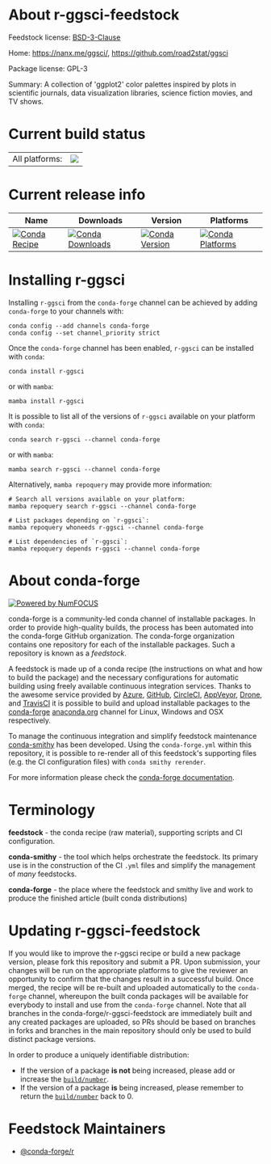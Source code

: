 About r-ggsci-feedstock
=======================

Feedstock license: [BSD-3-Clause](https://github.com/conda-forge/r-ggsci-feedstock/blob/main/LICENSE.txt)

Home: https://nanx.me/ggsci/, https://github.com/road2stat/ggsci

Package license: GPL-3

Summary: A collection of 'ggplot2' color palettes inspired by plots in scientific journals, data visualization libraries, science fiction movies, and TV shows.

Current build status
====================


<table><tr><td>All platforms:</td>
    <td>
      <a href="https://dev.azure.com/conda-forge/feedstock-builds/_build/latest?definitionId=1189&branchName=main">
        <img src="https://dev.azure.com/conda-forge/feedstock-builds/_apis/build/status/r-ggsci-feedstock?branchName=main">
      </a>
    </td>
  </tr>
</table>

Current release info
====================

| Name | Downloads | Version | Platforms |
| --- | --- | --- | --- |
| [![Conda Recipe](https://img.shields.io/badge/recipe-r--ggsci-green.svg)](https://anaconda.org/conda-forge/r-ggsci) | [![Conda Downloads](https://img.shields.io/conda/dn/conda-forge/r-ggsci.svg)](https://anaconda.org/conda-forge/r-ggsci) | [![Conda Version](https://img.shields.io/conda/vn/conda-forge/r-ggsci.svg)](https://anaconda.org/conda-forge/r-ggsci) | [![Conda Platforms](https://img.shields.io/conda/pn/conda-forge/r-ggsci.svg)](https://anaconda.org/conda-forge/r-ggsci) |

Installing r-ggsci
==================

Installing `r-ggsci` from the `conda-forge` channel can be achieved by adding `conda-forge` to your channels with:

```
conda config --add channels conda-forge
conda config --set channel_priority strict
```

Once the `conda-forge` channel has been enabled, `r-ggsci` can be installed with `conda`:

```
conda install r-ggsci
```

or with `mamba`:

```
mamba install r-ggsci
```

It is possible to list all of the versions of `r-ggsci` available on your platform with `conda`:

```
conda search r-ggsci --channel conda-forge
```

or with `mamba`:

```
mamba search r-ggsci --channel conda-forge
```

Alternatively, `mamba repoquery` may provide more information:

```
# Search all versions available on your platform:
mamba repoquery search r-ggsci --channel conda-forge

# List packages depending on `r-ggsci`:
mamba repoquery whoneeds r-ggsci --channel conda-forge

# List dependencies of `r-ggsci`:
mamba repoquery depends r-ggsci --channel conda-forge
```


About conda-forge
=================

[![Powered by
NumFOCUS](https://img.shields.io/badge/powered%20by-NumFOCUS-orange.svg?style=flat&colorA=E1523D&colorB=007D8A)](https://numfocus.org)

conda-forge is a community-led conda channel of installable packages.
In order to provide high-quality builds, the process has been automated into the
conda-forge GitHub organization. The conda-forge organization contains one repository
for each of the installable packages. Such a repository is known as a *feedstock*.

A feedstock is made up of a conda recipe (the instructions on what and how to build
the package) and the necessary configurations for automatic building using freely
available continuous integration services. Thanks to the awesome service provided by
[Azure](https://azure.microsoft.com/en-us/services/devops/), [GitHub](https://github.com/),
[CircleCI](https://circleci.com/), [AppVeyor](https://www.appveyor.com/),
[Drone](https://cloud.drone.io/welcome), and [TravisCI](https://travis-ci.com/)
it is possible to build and upload installable packages to the
[conda-forge](https://anaconda.org/conda-forge) [anaconda.org](https://anaconda.org/)
channel for Linux, Windows and OSX respectively.

To manage the continuous integration and simplify feedstock maintenance
[conda-smithy](https://github.com/conda-forge/conda-smithy) has been developed.
Using the ``conda-forge.yml`` within this repository, it is possible to re-render all of
this feedstock's supporting files (e.g. the CI configuration files) with ``conda smithy rerender``.

For more information please check the [conda-forge documentation](https://conda-forge.org/docs/).

Terminology
===========

**feedstock** - the conda recipe (raw material), supporting scripts and CI configuration.

**conda-smithy** - the tool which helps orchestrate the feedstock.
                   Its primary use is in the construction of the CI ``.yml`` files
                   and simplify the management of *many* feedstocks.

**conda-forge** - the place where the feedstock and smithy live and work to
                  produce the finished article (built conda distributions)


Updating r-ggsci-feedstock
==========================

If you would like to improve the r-ggsci recipe or build a new
package version, please fork this repository and submit a PR. Upon submission,
your changes will be run on the appropriate platforms to give the reviewer an
opportunity to confirm that the changes result in a successful build. Once
merged, the recipe will be re-built and uploaded automatically to the
`conda-forge` channel, whereupon the built conda packages will be available for
everybody to install and use from the `conda-forge` channel.
Note that all branches in the conda-forge/r-ggsci-feedstock are
immediately built and any created packages are uploaded, so PRs should be based
on branches in forks and branches in the main repository should only be used to
build distinct package versions.

In order to produce a uniquely identifiable distribution:
 * If the version of a package **is not** being increased, please add or increase
   the [``build/number``](https://docs.conda.io/projects/conda-build/en/latest/resources/define-metadata.html#build-number-and-string).
 * If the version of a package **is** being increased, please remember to return
   the [``build/number``](https://docs.conda.io/projects/conda-build/en/latest/resources/define-metadata.html#build-number-and-string)
   back to 0.

Feedstock Maintainers
=====================

* [@conda-forge/r](https://github.com/conda-forge/r/)

